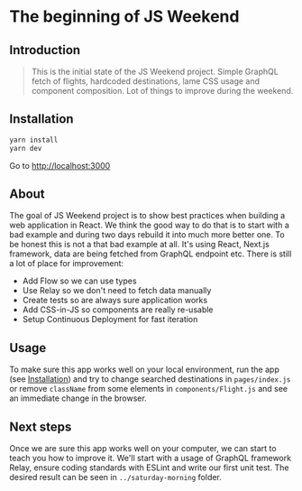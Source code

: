 # The beginning of JS Weekend

## Introduction

> This is the initial state of the JS Weekend project. Simple GraphQL fetch of
> flights, hardcoded destinations, lame CSS usage and component composition.
> Lot of things to improve during the weekend.

## Installation

```bash
yarn install
yarn dev
```

Go to [http://localhost:3000](http://localhost:3000)

## About

The goal of JS Weekend project is to show best practices when building a web
application in React. We think the good way to do that is to start with a bad
example and during two days rebuild it into much more better one. To be honest
this is not a that bad example at all. It's using React, Next.js framework,
data are being fetched from GraphQL endpoint etc. There is still a lot of place
for improvement:

* Add Flow so we can use types
* Use Relay so we don't need to fetch data manually
* Create tests so are always sure application works
* Add CSS-in-JS so components are really re-usable
* Setup Continuous Deployment for fast iteration

## Usage

To make sure this app works well on your local environment, run the app
(see [Installation](#installation)) and try to change searched destinations
in `pages/index.js` or remove `className` from some elements in
`components/Flight.js` and see an immediate change in the browser.

## Next steps

Once we are sure this app works well on your computer, we can start to teach
you how to improve it. We'll start with a usage of GraphQL framework Relay,
ensure coding standards with ESLint and write our first unit test. The desired
result can be seen in `../saturday-morning` folder.
